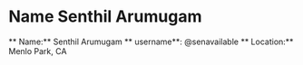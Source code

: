 # Name Senthil Arumugam

** Name:** Senthil Arumugam
** username**: @senavailable
** Location:** Menlo Park, CA
